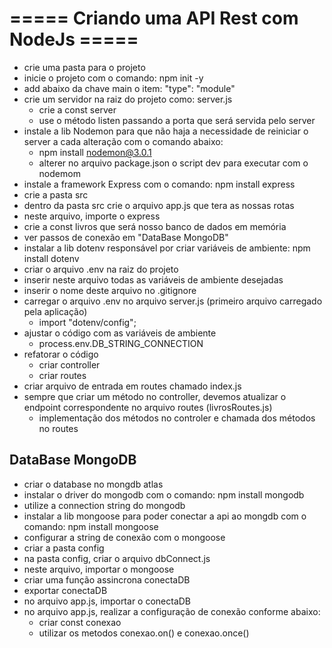 # ===== Criando uma API Rest com NodeJs =====

- crie uma pasta para o projeto
- inicie o projeto com o comando: npm init -y
- add abaixo da chave main o item: "type": "module"
- crie um servidor na raiz do projeto como: server.js
    - crie a const server
    - use o método listen passando a porta que será servida pelo server
- instale a lib Nodemon para que não haja a necessidade de reiniciar o server a cada alteração com o comando abaixo:
    - npm install nodemon@3.0.1
    - alterer no arquivo package.json o script dev para executar com o nodemom
- instale a framework Express com o comando: npm install express
- crie a pasta src
- dentro da pasta src crie o arquivo app.js que tera as nossas rotas
- neste arquivo, importe o express
- crie a const livros que será nosso banco de dados em memória
- ver passos de conexão em "DataBase MongoDB"
- instalar a lib dotenv responsável por criar variáveis de ambiente: npm install dotenv
- criar o arquivo .env na raiz do projeto
- inserir neste arquivo todas as variáveis de ambiente desejadas
- inserir o nome deste arquivo no .gitignore
- carregar o arquivo .env no arquivo server.js (primeiro arquivo carregado pela aplicação)
    - import "dotenv/config";
- ajustar o código com as variáveis de ambiente
    - process.env.DB_STRING_CONNECTION
- refatorar o código
    - criar controller
    - criar routes
- criar arquivo de entrada em routes chamado index.js
- sempre que criar um método no controller, devemos atualizar o endpoint correspondente no arquivo routes (livrosRoutes.js)
    - implementação dos métodos no controler e chamada dos métodos no routes

## DataBase MongoDB
- criar o database no mongdb atlas
- instalar o driver do mongodb com o comando: npm install mongodb
- utilize a connection string do mongodb
- instalar a lib mongoose para poder conectar a api ao mongdb com o comando: npm install mongoose
- configurar a string de conexão com o mongoose
- criar a pasta config
- na pasta config, criar o arquivo dbConnect.js
- neste arquivo, importar o mongoose
- criar uma função assincrona conectaDB
- exportar conectaDB
- no arquivo app.js, importar o conectaDB
- no arquivo app.js, realizar a configuração de conexão conforme abaixo:
    - criar const conexao
    - utilizar os metodos conexao.on() e conexao.once()

